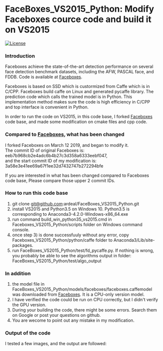 # FaceBoxes_VS2015_Python: Modify Faceboxes cource code and build it on VS2015

[![License](https://img.shields.io/badge/license-BSD-blue.svg)](LICENSE)


### Introduction

Faceboxes achieve the state-of-the-art detection performance on several face detection benchmark datasets, including the AFW, PASCAL face, and
FDDB. Code is available at [Faceboxes](https://github.com/sfzhang15/FaceBoxes).

Faceboxes is based on SSD which is custormized from Caffe which is in C/CPP.
Faceboxes build caffe on Linux and generated pycaffe library. The prediction code which calls the trained model is in Python.
This implementation method makes sure the code is high efficiency in C/CPP and top interface is convenient in Python.


In order to run the code on VS2015, in this code base, I forked [Faceboxes](https://github.com/sfzhang15/FaceBoxes) code base, and made some modification on cmake files and cpp code.


### Compared to [Faceboxes](https://github.com/sfzhang15/FaceBoxes), what has been changed 
I forked Faceboxes on March 12 2019, and began to modify it. <br>
The commit ID of original Faceboxes is: eeb7b968cb2e4adc6b4b27c3d358a6333eebf047, <br>
and the start commit ID of my modification is: 3a58e3e41ee69a67f1ee32d7432747b272294bfe

If you are interested in what has been changed compared to Faceboxes code base, Please compare those upper 2 commit IDs.


### How to run this code base
1) git clone  git@github.com:ardeal/FaceBoxes_VS2015_Python.git
2) install VS2015 and Python3.5 on Windows 10. Python3.5 is corresponding to Anaconda3-4.2.0-Windows-x86_64.exe
3) run command build_win_python35_vs2015.cmd in Faceboxes_VS2015_Python/scripts folder on Windows command console.
4) once step 3) is done successfuuly without any error, copy Faceboxes_VS2015_Python/python/caffe folder to Anaconda3/Lib/site-packages. 
5) run FaceBoxes_VS2015_Python/test/fd_pycaffe.py. If nothing is wrong, you probably be able to see the algorithms output in folder: FaceBoxes_VS2015_Python/test/algo_output





### In addition
1) the model file in FaceBoxes_VS2015_Python/models/faceboxes/faceboxes.caffemodel was downloaded from [Faceboxes](https://github.com/sfzhang15/FaceBoxes). It is a CPU-only version model.
2) I have verified the code could be run on CPU correctly, but I didn't verify the GPU version.
3) During your building the code, there might be some errors. Search them on Google or post your questions on github.
4) You are wecome to point out any mistake in my modification.


### Output of the code
I tested a few images, and the output are followed:








